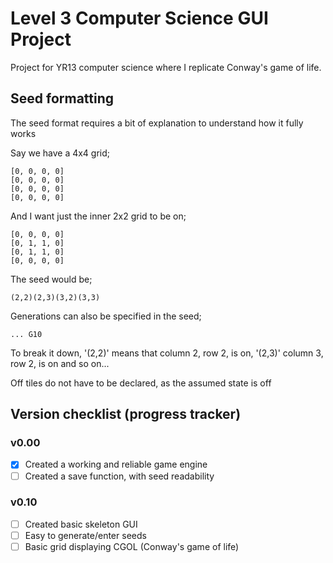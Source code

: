 # Level 3 Computer Science GUI Project
Project for YR13 computer science where I replicate Conway's game of life.

## Seed formatting
The seed format requires a bit of explanation to understand how it fully works

Say we have a 4x4 grid;
```
[0, 0, 0, 0]
[0, 0, 0, 0]
[0, 0, 0, 0]
[0, 0, 0, 0]
```

And I want just the inner 2x2 grid to be on;
```
[0, 0, 0, 0]
[0, 1, 1, 0]
[0, 1, 1, 0]
[0, 0, 0, 0]
```

The seed would be;
```
(2,2)(2,3)(3,2)(3,3)
```

Generations can also be specified in the seed;
```
... G10
```

To break it down, '(2,2)' means that column 2, row 2, is on, '(2,3)' column 3, row 2, is on and so on...

Off tiles do not have to be declared, as the assumed state is off

## Version checklist (progress tracker)
### v0.00
- [x] Created a working and reliable game engine
- [ ] Created a save function, with seed readability

### v0.10
- [ ] Created basic skeleton GUI
- [ ] Easy to generate/enter seeds
- [ ] Basic grid displaying CGOL (Conway's game of life)